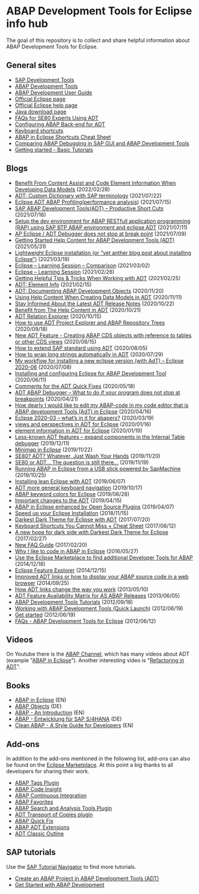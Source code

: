 # ABAP Development Tools for Eclipse info hub

The goal of this repository is to collect and share helpful information about ABAP Development Tools for Eclipse.

## General sites

* [SAP Development Tools](https://tools.hana.ondemand.com)
* [ABAP Development Tools](https://tools.hana.ondemand.com/#abap)
* [ABAP Development User Guide](https://help.sap.com/viewer/c238d694b825421f940829321ffa326a/7.51.1/en-US/4b190c90ceba4d02a99e0a2286b89358.html)
* [Official Eclipse page](https://www.eclipse.org/)
* [Official Eclipse help page](https://help.eclipse.org)
* [Java download page](https://www.java.com/de/download/)
* [FAQs for SE80 Experts Using ADT](https://help.sap.com/viewer/c238d694b825421f940829321ffa326a/7.51.1/en-US/bd5c5b75eeab4b7892eff1e1abce7485.html)
* [Configuring ABAP Back-end for ADT](https://help.sap.com/doc/2e65ad9a26c84878b1413009f8ac07c3/201909.000/en-US/config_guide_system_backend_abap_development_tools.pdf)
* [Keyboard shortcuts](https://help.sap.com/viewer/c238d694b825421f940829321ffa326a/7.51.1/en-US/4ec299d16e391014adc9fffe4e204223.html)
* [ABAP in Eclipse Shortcuts Cheat Sheet](https://github.com/michal-majer/abap-in-eclipse-shortcuts-cheat-sheet)
* [Comparing ABAP Debugging in SAP GUI and ABAP Development Tools](https://help.sap.com/doc/saphelp_nw75/7.5.5/en-US/4e/c325476e391014adc9fffe4e204223/content.htm?no_cache=true)
* [Getting started - Basic Tutorials](https://help.sap.com/viewer/5371047f1273405bb46725a417f95433/LATEST/en-US/12bdb73f7f6a4bfe95540b31af29ac10.html)

## Blogs

* [Benefit From Content Assist and Code Element Information When Developing Data Models](https://blogs.sap.com/2022/02/28/benefit-from-content-assist-and-code-element-information-when-developing-data-models/) (2022/02/28)
* [ADT: Custom Dictionary with SAP terminology](https://blogs.sap.com/2021/06/22/adt-custom-dictionary-with-sap-terminology/) (2021/07/22)
* [Eclipse ADT ABAP Profiling(performance analysis)](https://blogs.sap.com/2021/06/15/abap-adt-profilerperformance-analysis/) (2021/07/15)
* [SAP ABAP Development Tools(ADT) – Productive Short Cuts](https://blogs.sap.com/2021/07/16/abap-adt-frequently-used-short-cuts/) (2021/07/16)
* [Setup the dev environment for ABAP RESTfull application programming (RAP) using SAP BTP ABAP environment and eclipse ADT](https://blogs.sap.com/2021/07/11/setup-the-dev-environment-for-abap-restfull-application-programming-rap-using-sap-btp-abap-environment-and-eclipse-adt./) (2021/07/11)
* [AP Eclipse / ADT Debugger does not stop at break point](https://blogs.sap.com/2021/07/09/sap-eclipse-adt-debugger-does-not-stop-at-break-point-adtsetup-adtdebugger/) (2021/07/09)
* [Getting Started Help Content for ABAP Development Tools (ADT)](https://blogs.sap.com/2021/05/31/getting-started-help-content-for-abap-development-tools/) (2021/05/31)
* [Lightweight Eclipse installation (or “yet anther blog post about installing Eclipse”)](https://blogs.sap.com/2021/03/19/lightweight-eclipse-installation-or-yet-anther-blog-post-about-installing-eclipse/) (2021/03/19)
* [Eclipse – Learning Session – Comparison](https://blogs.sap.com/2021/03/02/eclipse-learning-session-comparison/) (2021/03/02)
* [Eclipse – Learning Session](https://blogs.sap.com/2021/02/26/eclipse-learning-session/) (2021/02/26)
* [Getting Helpful Tips & Tricks When Working with ADT](https://blogs.sap.com/2021/02/25/getting-helpful-tips-tricking-working-with-adt/) (2021/02/25)
* [ADT: Element Info](https://blogs.sap.com/2021/02/15/adt-element-info/) (2021/02/15)
* [ADT: Documenting ABAP Development Objects](https://blogs.sap.com/2020/11/20/adt-documenting-abap-development-objects/) (2020/11/20)
* [Using Help Content When Creating Data Models in ADT](https://blogs.sap.com/2020/11/11/using-help-content-when-creating-data-models-in-adt/) (2020/11/11)
* [Stay Informed About the Latest ADT Release Notes](https://blogs.sap.com/2020/10/22/stay-informed-about-the-latest-adt-features/) (2020/10/22)
* [Benefit from The Help Content in ADT](https://blogs.sap.com/2020/10/21/benefit-from-the-help-content-in-adt/) (2020/10/21)
* [ADT Relation Explorer](https://blogs.sap.com/2020/10/15/adt-relation-explorer/) (2020/10/15)
* [How to use ADT Project Explorer and ABAP Repository Trees](https://blogs.sap.com/2020/09/18/how-to-use-adt-project-explorer-and-abap-repository-trees-check-out-the-new-video-of-the-adt-team/) (2020/09/18)
* [New ADT Feature - Creating ABAP CDS objects with reference to tables or other CDS views](https://blogs.sap.com/2020/08/15/new-adt-feature-creating-abap-cds-objects-with-reference-to-tables-or-other-cds-views/) (2020/08/15)
* [How to extend SAP standard using ADT](https://blogs.sap.com/2020/08/05/how-to-extend-sap-standard-using-adt/) (2020/08/05)
* [How to wrap long strings automatically in ADT](https://blogs.sap.com/2020/07/29/how-to-wrap-long-strings-automatically-in-adt/) (2020/07/29)
* [My workflow for installing a new eclipse version (with AdT) – Eclipse 2020-06](https://blogs.sap.com/2020/07/08/my-workflow-for-installing-a-new-eclipse-version-with-adt-eclipse-2020-06/) (2020/07/08)
* [Installing and configuring Eclipse for ABAP Development Tool](https://blogs.sap.com/2020/06/11/installing-and-configuring-eclipse-for-abap-development-tool/) (2020/06/11)
* [Comments for the ADT Quick Fixes](https://blogs.sap.com/2020/05/18/comments-for-the-adt-quick-fixes/) (2020/05/18)
* [ADT ABAP Debugger – What to do if your program does not stop at breakpoints](https://blogs.sap.com/2020/04/21/adt-abap-debugger-what-to-do-if-your-program-does-not-stop-at-breakpoints/) (2020/04/21)
* [How dearly I would like to edit my ABAP-code in my code editor that is ABAP development Tools (AdT) in Eclipse](https://blogs.sap.com/2020/04/16/how-dearly-i-would-like-to-edit-my-abap-code-in-my-code-editor-that-is-abap-development-tools-adt-in-eclipsese/) (2020/04/16)
* [Eclipse 2020-03 – what’s in it for abapers?](https://blogs.sap.com/2020/03/19/eclipse-2020-03-whats-in-it-for-abapers/) (2020/03/19)
* [views and perspectives in ADT for Eclipse](https://blogs.sap.com/2020/01/26/views-and-perspectives-in-adt-for-eclipse/) (2020/01/16)
* [element information in ADT for Eclipse](https://blogs.sap.com/2020/01/19/element-information-in-adt-for-eclipse/) (2020/01/19)
* [Less-known ADT features – expand components in the Internal Table debugger](https://blogs.sap.com/2019/12/11/less-known-adt-features-expand-components-in-the-internal-table-debugger/) (2019/12/11)
* [Minimap in Eclipse](https://blogs.sap.com/2019/11/22/minimap-in-eclipse/) (2019/11/22)
* [SE80? ADT? Whatever, Just Wash Your Hands](https://blogs.sap.com/2019/11/20/se80-adt-whatever-just-wash-your-hands/) (2019/11/20)
* [SE80 or ADT… The question is still there…](https://blogs.sap.com/2019/11/19/se80-or-adt...-the-question-is-still-there.../) (2019/11/19)
* [Running ABAP in Eclipse from a USB stick powered by SapMachine](https://blogs.sap.com/2019/10/25/running-abap-in-eclipse-from-a-usb-stick-powered-by-sapmachine/) (2019/10/25)
* [Installing lean Eclipse with ADT](https://blogs.sap.com/2019/06/07/installing-lean-eclipse-with-adt/) (2019/06/07)
* [ADT more general keyboard navigation](https://blogs.sap.com/2019/10/17/adt-and-other-editors-more-general-keyboard-navigation/) (2019/10/17)
* [ABAP keyword colors for Eclipse](https://blogs.sap.com/2019/06/28/more-syntax-highlighting-adventures-abap-keyword-colors-for-eclipse/) (2019/06/28)
* [Important changes to the ADT](https://blogs.sap.com/2019/04/15/important-changes-to-the-abap-development-tools-adt-release-cycle/) (2019/04/15)
* [ABAP in Eclipse enhanced by Open Source Plugins](https://blogs.sap.com/2019/04/07/abap-in-eclipse-enhanced-by-open-source-plugins/) (2019/04/07)
* [Speed up your Eclipse Installation](https://abapblog.com/articles/how-to/125-speed-up-your-eclipse-installation) (2018/11/15)
* [Darkest Dark Theme for Eclipse with ADT](https://blogs.sap.com/2017/07/20/darkest-dark-theme-for-eclipse-with-adt/) (2017/07/20)
* [Keyboard Shortcuts You Cannot Miss + Cheat Sheet](https://blogs.sap.com/2017/07/12/abap-in-eclipse-keyboard-shortcuts-you-cannot-miss-cheat-sheet/) (2017/06/12)
* [A new hope for dark side with Darkest Dark Theme for Eclipse](https://abapblog.com/articles/how-to/115-a-new-hope-for-dark-side-with-darkest-dark-theme-for-eclipse) (2017/02/27)
* [New FAQ Guide](https://blogs.sap.com/2017/02/20/new-faq-guide-for-smooth-transition-from-se80-to-abap-in-eclispe/) (2017/02/20)
* [Why I like to code in ABAP in Eclipse](https://abapblog.com/articles/thoughts/106-why-i-like-to-code-in-abap-in-eclipse) (2016/05/27)
* [Use the Eclipse Marketplace to find additional Developer Tools for ABAP](https://blogs.sap.com/2014/12/18/use-the-eclipse-marketplace-to-find-additional-developer-tools-for-abap/) (2014/12/18)
* [Eclipse Feature Explorer](https://blogs.sap.com/2014/12/15/aie-eclipse-feature-explorer/) (2014/12/15)
* [Improved ADT links or how to display your ABAP source code in a web browser](https://blogs.sap.com/2014/09/25/improved-adt-links-or-how-to-display-your-abap-source-code-in-a-web-browser/) (2014/09/25)
* [How ADT links change the way you work](https://blogs.sap.com/2013/05/10/how-adt-links-change-the-way-you-work/) (2013/05/10)
* [ADT Feature Availability Matrix for AS ABAP Releases](https://blogs.sap.com/2013/06/05/adt-feature-availability-matrix-for-as-abap-releases/) (2013/06/05)
* [ABAP Development Tools Tutorials](https://blogs.sap.com/2012/09/18/abap-development-tools-tutorials-learn-how-to-use-abap-in-eclipse/) (2012/09/18)
* [Working with ABAP Development Tools (Quick Launch)](https://blogs.sap.com/2012/06/19/working-with-abap-development-tools-quick-launch/) (2012/06/19)
* [Get started](https://blogs.sap.com/2012/06/19/get-started-with-the-abap-development-tools-for-sap-netweaver/) (2012/06/19)
* [FAQs - ABAP Development Tools for Eclipse](https://blogs.sap.com/2012/06/12/faqs-abap-development-tools-for-eclipse/) (2012/06/12)

## Videos

On Youtube there is the [ABAP Channel](https://www.youtube.com/channel/UC5DgCoTxyLCuli33BQrLmrg/featured), which has many videos about ADT (example "[ABAP in Eclipse](https://www.youtube.com/playlist?list=PLM6Ee3lDb6FgYc8PhQbfD90Z4jA17j3V7)").  Another interesting video is "[Refactoring in ADT](https://www.youtube.com/watch?v=zx8K28HFjF8)".

## Books

* [ABAP in Eclipse](https://www.apress.com/gp/book/9781484269626) (EN)
* [ABAP Objects](https://www.rheinwerk-verlag.de/abap-objects-das-umfassende-handbuch/?gclid=EAIaIQobChMIqrDWwJCs8gIVhcx3Ch1MVQ21EAYYASABEgKei_D_BwE) (DE)
* [ABAP - An Introduction](https://www.sap-press.com/abap_4955/) (EN)
* [ABAP - Entwicklung für SAP S/4HANA](https://www.rheinwerk-verlag.de/abap-entwicklung-fuer-sap-s4hana/) (DE)
* [Clean ABAP - A Style Guide for Developers](https://www.sap-press.com/clean-abap_5190/) (EN)

## Add-ons

In addition to the add-ons mentioned in the following list, add-ons can also be found on the [Eclipse Marketplace](https://marketplace.eclipse.org/). At this point a big thanks to all developers for sharing their work.

* [ABAP Tags Plugin](https://blogs.sap.com/2020/07/17/abap-tags-plugin/)
* [ABAP Code Insight](https://marketplace.eclipse.org/content/abap-code-insight)
* [ABAP Continuous Integration](https://marketplace.eclipse.org/content/abap-continuous-integration)
* [ABAP Favorites](https://marketplace.eclipse.org/content/abap-favorites)
* [ABAP Search and Analysis Tools Plugin](https://blogs.sap.com/2019/11/14/abap-search-and-analysis-tools-plugin/)
* [ADT Transport of Copies plugin](https://github.com/kgorin8/adt_transport_copy_plugin)
* [ABAP Quick Fix](https://marketplace.eclipse.org/content/abap-quick-fix)
* [ABAP ADT Extensions](https://marketplace.eclipse.org/content/abap-adt-extensions)
* [ADT Classic Outline](https://marketplace.eclipse.org/content/adt-classic-outline)

## SAP tutorials

Use the [SAP Tutorial Navigator](https://developers.sap.com/tutorial-navigator.html) to find more tutorials.

* [Create an ABAP Project in ABAP Development Tools (ADT)](https://developers.sap.com/tutorials/abap-create-project.html)
* [Get Started with ABAP Development](https://developers.sap.com/mission.abap-dev-get-started.html)
